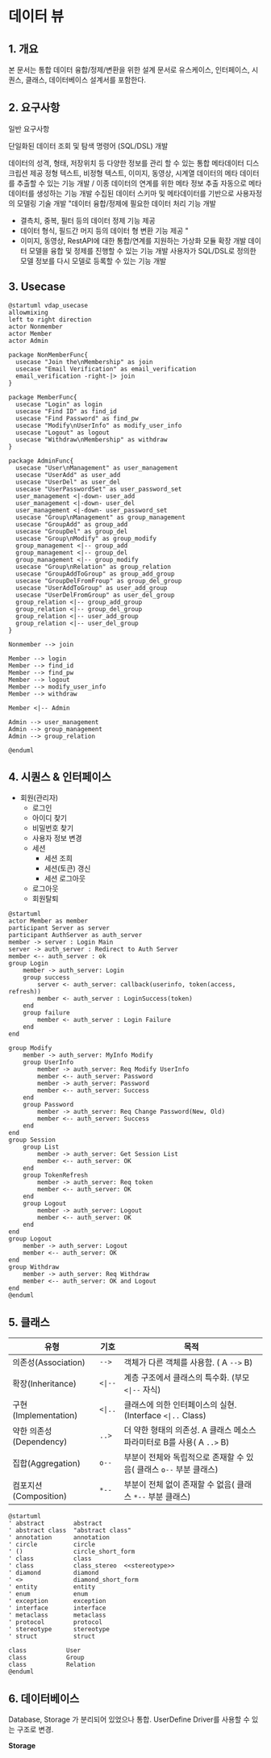 # 데이터 뷰

## 1. 개요

본 문서는 통합 데이터 융합/정제/변환을 위한 설계 문서로 유스케이스, 인터페이스, 시퀀스, 클래스, 데이터베이스 설계서를 포함한다.

## 2. 요구사항

일반 요구사항

단일화된 데이터 조회 및 탐색 명령어 (SQL/DSL) 개발

데이터의 성격, 형태, 저장위치 등 다양한 정보를 관리 할 수 있는 통합 메타데이터 디스크립션 제공
정형 텍스트, 비정형 텍스트, 이미지, 동영상, 시계열 데이터의 메타 데이터를 추출할 수 있는 기능 개발 / 이종 데이터의 연계를 위한 메타 정보 추출
자동으로 메타 데이터를 생성하는 기능 개발
수집된 데이터 스키마 및 메타데이터를 기반으로 사용자정의 모델링 기술 개발
"데이터 융합/정제에 필요한 데이터 처리 기능 개발 
 - 결측치, 중복, 필터 등의 데이터 정제 기능 제공
 - 데이터 형식, 필드간 머지 등의 데이터 형 변환 기능 제공 "
- 이미지, 동영상, RestAPI에 대한 통합/연계를 지원하는 가상화 모듈 확장 개발
데이터 모델을 융합 및 정제를 진행할 수 있는 기능 개발
사용자가 SQL/DSL로 정의한 모델 정보를 다시 모델로 등록할 수 있는 기능 개발

## 3. Usecase

```plantuml
@startuml vdap_usecase
allowmixing
left to right direction
actor Nonmember
actor Member
actor Admin

package NonMemberFunc{
  usecase "Join the\nMembership" as join
  usecase "Email Verification" as email_verification
  email_verification -right-|> join
}

package MemberFunc{
  usecase "Login" as login
  usecase "Find ID" as find_id
  usecase "Find Password" as find_pw
  usecase "Modify\nUserInfo" as modify_user_info
  usecase "Logout" as logout
  usecase "Withdraw\nMembership" as withdraw
}

package AdminFunc{
  usecase "User\nManagement" as user_management
  usecase "UserAdd" as user_add
  usecase "UserDel" as user_del
  usecase "UserPasswordSet" as user_password_set
  user_management <|-down- user_add
  user_management <|-down- user_del
  user_management <|-down- user_password_set 
  usecase "Group\nManagement" as group_management
  usecase "GroupAdd" as group_add
  usecase "GroupDel" as group_del
  usecase "Group\nModify" as group_modify
  group_management <|-- group_add 
  group_management <|-- group_del
  group_management <|-- group_modify
  usecase "Group\nRelation" as group_relation
  usecase "GroupAddToGroup" as group_add_group
  usecase "GroupDelFromFroup" as group_del_group
  usecase "UserAddToGroup" as user_add_group
  usecase "UserDelFromGroup" as user_del_group
  group_relation <|-- group_add_group
  group_relation <|-- group_del_group
  group_relation <|-- user_add_group
  group_relation <|-- user_del_group
}

Nonmember --> join

Member --> login
Member --> find_id
Member --> find_pw
Member --> logout
Member --> modify_user_info
Member --> withdraw

Member <|-- Admin

Admin --> user_management
Admin --> group_management
Admin --> group_relation

@enduml
```

## 4. 시퀀스 & 인터페이스

- 회원(관리자)
  - 로그인  
  - 아이디 찾기
  - 비밀번호 찾기  
  - 사용자 정보 변경  
  - 세션
    - 세션 조희  
    - 세션(토큰) 갱신
    - 세션 로그아웃
  - 로그아웃  
  - 회원탈퇴  
  
```plantuml
@startuml
actor Member as member
participant Server as server
participant AuthServer as auth_server
member -> server : Login Main
server -> auth_server : Redirect to Auth Server
member <-- auth_server : ok
group Login
    member -> auth_server: Login
    group success
        server <- auth_server: callback(userinfo, token(access, refresh))
        member <- auth_server : LoginSuccess(token)
    end
    group failure
        member <- auth_server : Login Failure
    end
end

group Modify
    member -> auth_server: MyInfo Modify
    group UserInfo
        member -> auth_server: Req Modify UserInfo
        member <-- auth_server: Password
        member -> auth_server: Password
        member <-- auth_server: Success
    end
    group Password
        member -> auth_server: Req Change Password(New, Old)
        member <-- auth_server: Success
    end
end
group Session
    group List
        member -> auth_server: Get Session List
        member <-- auth_server: OK
    end
    group TokenRefresh
        member -> auth_server: Req token
        member <-- auth_server: OK
    end
    group Logout
        member -> auth_server: Logout
        member <-- auth_server: OK
    end
end
group Logout
    member -> auth_server: Logout
    member <-- auth_server: OK
end
group Withdraw
    member -> auth_server: Req Withdraw
    member <-- auth_server: OK and Logout
end
@enduml
```

## 5. 클래스

| 유형                    | 기호    | 목적                                                                   |
| ----------------------- | ------- | ---------------------------------------------------------------------- |
| 의존성(Association)     | `-->`   | 객체가 다른 객체를 사용함. ( A `-->` B)                                |
| 확장(Inheritance)       | `<\|--` | 계층 구조에서 클래스의 특수화. (부모 `<\|--` 자식)                     |
| 구현(Implementation)    | `<\|..` | 클래스에 의한 인터페이스의 실현. (Interface `<\|..` Class)             |
| 약한 의존성(Dependency) | `..>`   | 더 약한 형태의 의존성. A 클래스 메소스 파라미터로 B를 사용( A `..>` B) |
| 집합(Aggregation)       | `o--`   | 부분이 전체와 독립적으로 존재할 수 있음( 클래스 `o--` 부분 클래스)     |
| 컴포지션(Composition)   | `*--`   | 부분이 전체 없이 존재할 수 없음( 클래스 `*--` 부분 클래스)             |

```plantuml
@startuml
' abstract        abstract
' abstract class  "abstract class"
' annotation      annotation
' circle          circle
' ()              circle_short_form
' class           class
' class           class_stereo  <<stereotype>>
' diamond         diamond
' <>              diamond_short_form
' entity          entity
' enum            enum
' exception       exception
' interface       interface
' metaclass       metaclass
' protocol        protocol
' stereotype      stereotype
' struct          struct

class           User
class           Group
class           Relation
@enduml
```

## 6. 데이터베이스

Database, Storage 가 분리되어 있었으나 통합.
UserDefine Driver를 사용할 수 있는 구조로 변경.

**Storage**  
